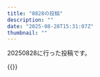 ```yaml
---
title: "0828の投稿"
description: ""
date: "2025-08-28T15:31:07Z"
thumbnail: ""
---
```

20250828に行った投稿です。
<!--more-->
{{<othersns text="Twitterのアルゴリズムに翻弄されて消耗してる人を見るのは面白い" url="https://qunagi.qunagi.net/notice/Axc7Z4qgtuBgikYsmu" screenname="jme/k.h" date="2025-08-28T02:00:32.000Z">}}
